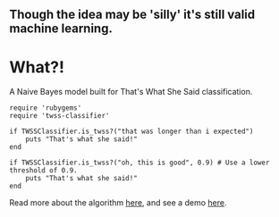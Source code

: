 
Though the idea may be 'silly' it's still valid machine learning.
--

# What?!

A Naive Bayes model built for That's What She Said classification.

	require 'rubygems'
	require 'twss-classifier'		
	
	if TWSSClassifier.is_twss?("that was longer than i expected")
		puts "That's what she said!"
	end
	
	if TWSSClassifier.is_twss?("oh, this is good", 0.9) # Use a lower threshold of 0.9.
		puts "That's what she said!"
	end	
	
Read more about the algorithm [here](http://blog.echen.me/2011/05/05/twss-building-a-thats-what-she-said-classifier/), and see a demo [here](http://twss-classifier.heroku.com/).

